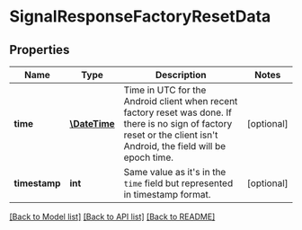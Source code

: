 # SignalResponseFactoryResetData

## Properties
Name | Type | Description | Notes
------------ | ------------- | ------------- | -------------
**time** | [**\DateTime**](\DateTime.md) | Time in UTC for the Android client when recent factory reset was done.  If there is no sign of factory reset or the client isn't Android, the field will be epoch time. | [optional] 
**timestamp** | **int** | Same value as it's in the `time` field but represented in timestamp format. | [optional] 

[[Back to Model list]](../../README.md#documentation-for-models) [[Back to API list]](../../README.md#documentation-for-api-endpoints) [[Back to README]](../../README.md)

